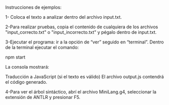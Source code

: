 Instrucciones de ejemplos:

1- Coloca el texto a analizar dentro del archivo input.txt.

2-Para realizar pruebas, copia el contenido de cualquiera de los archivos "input_correcto.txt" o "input_incorrecto.txt" y pégalo dentro de input.txt.

3-Ejecutar el programa:
ir a la opción de “ver” seguido en “terminal”.
Dentro de la terminal ejecutar el comando: 
 
npm start

La consola mostrará:

Traducción a JavaScript (si el texto es válido)
El archivo output.js contendrá el código generado.

4-Para ver el árbol sintáctico, abrí el archivo MiniLang.g4, seleccionar la extensión de ANTLR y presionar F5.
